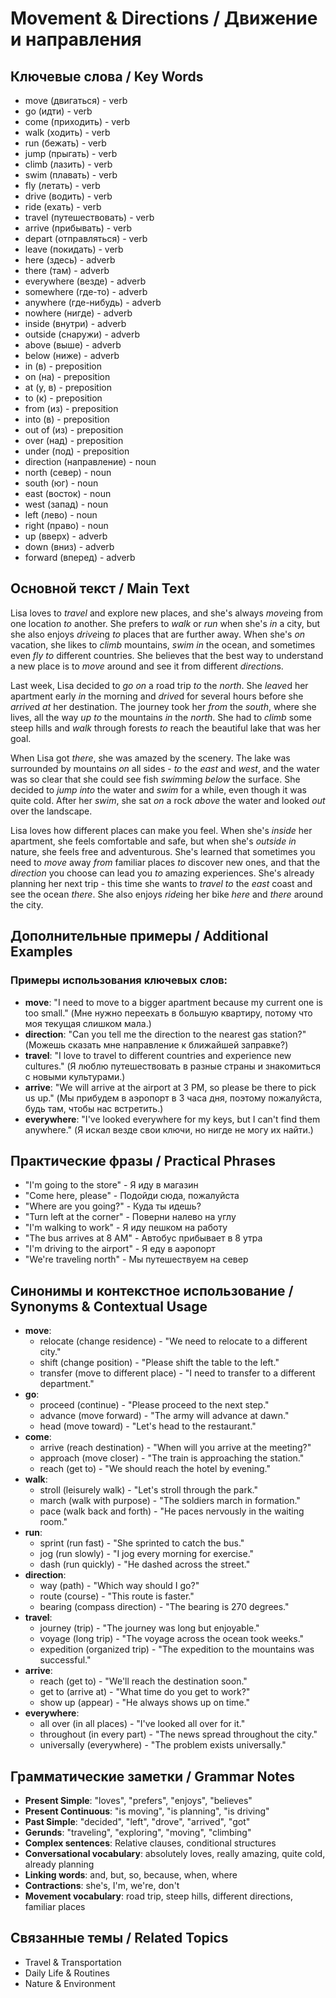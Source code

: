 # Movement & Directions / Движение и направления

## Ключевые слова / Key Words
- move (двигаться) - verb
- go (идти) - verb
- come (приходить) - verb
- walk (ходить) - verb
- run (бежать) - verb
- jump (прыгать) - verb
- climb (лазить) - verb
- swim (плавать) - verb
- fly (летать) - verb
- drive (водить) - verb
- ride (ехать) - verb
- travel (путешествовать) - verb
- arrive (прибывать) - verb
- depart (отправляться) - verb
- leave (покидать) - verb
- here (здесь) - adverb
- there (там) - adverb
- everywhere (везде) - adverb
- somewhere (где-то) - adverb
- anywhere (где-нибудь) - adverb
- nowhere (нигде) - adverb
- inside (внутри) - adverb
- outside (снаружи) - adverb
- above (выше) - adverb
- below (ниже) - adverb
- in (в) - preposition
- on (на) - preposition
- at (у, в) - preposition
- to (к) - preposition
- from (из) - preposition
- into (в) - preposition
- out of (из) - preposition
- over (над) - preposition
- under (под) - preposition
- direction (направление) - noun
- north (север) - noun
- south (юг) - noun
- east (восток) - noun
- west (запад) - noun
- left (лево) - noun
- right (право) - noun
- up (вверх) - adverb
- down (вниз) - adverb
- forward (вперед) - adverb

## Основной текст / Main Text

Lisa loves to *travel* and explore new places, and she's always *move*ing from one location *to* another. She prefers to *walk* or *run* when she's *in* a city, but she also enjoys *drive*ing *to* places that are further away. When she's *on* vacation, she likes to *climb* mountains, *swim* *in* the ocean, and sometimes even *fly* *to* different countries. She believes that the best way to understand a new place is to *move* around and see it from different *direction*s.

Last week, Lisa decided to *go* *on* a road trip *to* the *north*. She *leave*d her apartment early *in* the morning and *drive*d for several hours before she *arrive*d *at* her destination. The journey took her *from* the *south*, where she lives, all the way *up* *to* the mountains *in* the *north*. She had to *climb* some steep hills and *walk* through forests *to* reach the beautiful lake that was her goal.

When Lisa got *there*, she was amazed by the scenery. The lake was surrounded by mountains *on* all sides - *to* the *east* and *west*, and the water was so clear that she could see fish *swim*ming *below* the surface. She decided to *jump* *into* the water and *swim* for a while, even though it was quite cold. After her *swim*, she sat *on* a rock *above* the water and looked *out* over the landscape.

Lisa loves how different places can make you feel. When she's *inside* her apartment, she feels comfortable and safe, but when she's *outside* *in* nature, she feels free and adventurous. She's learned that sometimes you need to *move* away *from* familiar places *to* discover new ones, and that the *direction* you choose can lead you *to* amazing experiences. She's already planning her next trip - this time she wants to *travel* *to* the *east* coast and see the ocean *there*. She also enjoys *ride*ing her bike *here* and *there* around the city.

## Дополнительные примеры / Additional Examples

### Примеры использования ключевых слов:
- **move**: "I need to move to a bigger apartment because my current one is too small." (Мне нужно переехать в большую квартиру, потому что моя текущая слишком мала.)
- **direction**: "Can you tell me the direction to the nearest gas station?" (Можешь сказать мне направление к ближайшей заправке?)
- **travel**: "I love to travel to different countries and experience new cultures." (Я люблю путешествовать в разные страны и знакомиться с новыми культурами.)
- **arrive**: "We will arrive at the airport at 3 PM, so please be there to pick us up." (Мы прибудем в аэропорт в 3 часа дня, поэтому пожалуйста, будь там, чтобы нас встретить.)
- **everywhere**: "I've looked everywhere for my keys, but I can't find them anywhere." (Я искал везде свои ключи, но нигде не могу их найти.)

## Практические фразы / Practical Phrases

- "I'm going to the store" - Я иду в магазин
- "Come here, please" - Подойди сюда, пожалуйста
- "Where are you going?" - Куда ты идешь?
- "Turn left at the corner" - Поверни налево на углу
- "I'm walking to work" - Я иду пешком на работу
- "The bus arrives at 8 AM" - Автобус прибывает в 8 утра
- "I'm driving to the airport" - Я еду в аэропорт
- "We're traveling north" - Мы путешествуем на север

## Синонимы и контекстное использование / Synonyms & Contextual Usage

- **move**: 
  - relocate (change residence) - "We need to relocate to a different city."
  - shift (change position) - "Please shift the table to the left."
  - transfer (move to different place) - "I need to transfer to a different department."
- **go**: 
  - proceed (continue) - "Please proceed to the next step."
  - advance (move forward) - "The army will advance at dawn."
  - head (move toward) - "Let's head to the restaurant."
- **come**: 
  - arrive (reach destination) - "When will you arrive at the meeting?"
  - approach (move closer) - "The train is approaching the station."
  - reach (get to) - "We should reach the hotel by evening."
- **walk**: 
  - stroll (leisurely walk) - "Let's stroll through the park."
  - march (walk with purpose) - "The soldiers march in formation."
  - pace (walk back and forth) - "He paces nervously in the waiting room."
- **run**: 
  - sprint (run fast) - "She sprinted to catch the bus."
  - jog (run slowly) - "I jog every morning for exercise."
  - dash (run quickly) - "He dashed across the street."
- **direction**: 
  - way (path) - "Which way should I go?"
  - route (course) - "This route is faster."
  - bearing (compass direction) - "The bearing is 270 degrees."
- **travel**: 
  - journey (trip) - "The journey was long but enjoyable."
  - voyage (long trip) - "The voyage across the ocean took weeks."
  - expedition (organized trip) - "The expedition to the mountains was successful."
- **arrive**: 
  - reach (get to) - "We'll reach the destination soon."
  - get to (arrive at) - "What time do you get to work?"
  - show up (appear) - "He always shows up on time."
- **everywhere**: 
  - all over (in all places) - "I've looked all over for it."
  - throughout (in every part) - "The news spread throughout the city."
  - universally (everywhere) - "The problem exists universally."

## Грамматические заметки / Grammar Notes

- **Present Simple**: "loves", "prefers", "enjoys", "believes"
- **Present Continuous**: "is moving", "is planning", "is driving"
- **Past Simple**: "decided", "left", "drove", "arrived", "got"
- **Gerunds**: "traveling", "exploring", "moving", "climbing"
- **Complex sentences**: Relative clauses, conditional structures
- **Conversational vocabulary**: absolutely loves, really amazing, quite cold, already planning
- **Linking words**: and, but, so, because, when, where
- **Contractions**: she's, I'm, we're, don't
- **Movement vocabulary**: road trip, steep hills, different directions, familiar places

## Связанные темы / Related Topics

- Travel & Transportation
- Daily Life & Routines
- Nature & Environment
